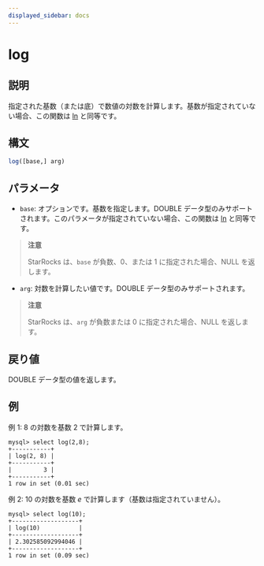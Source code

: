 ```yaml
---
displayed_sidebar: docs
---
```


# log

## 説明

指定された基数（または底）で数値の対数を計算します。基数が指定されていない場合、この関数は [ln](../math-functions/ln.md) と同等です。

## 構文

```SQL
log([base,] arg)
```

## パラメータ

- `base`: オプションです。基数を指定します。DOUBLE データ型のみサポートされます。このパラメータが指定されていない場合、この関数は [ln](../math-functions/ln.md) と同等です。

> **注意**
>
> StarRocks は、`base` が負数、0、または 1 に指定された場合、NULL を返します。

- `arg`: 対数を計算したい値です。DOUBLE データ型のみサポートされます。

> **注意**
>
> StarRocks は、`arg` が負数または 0 に指定された場合、NULL を返します。

## 戻り値

DOUBLE データ型の値を返します。

## 例

例 1: 8 の対数を基数 2 で計算します。

```Plain
mysql> select log(2,8);
+-----------+
| log(2, 8) |
+-----------+
|         3 |
+-----------+
1 row in set (0.01 sec)
```

例 2: 10 の対数を基数 *e* で計算します（基数は指定されていません）。

```Plain
mysql> select log(10);
+-------------------+
| log(10)           |
+-------------------+
| 2.302585092994046 |
+-------------------+
1 row in set (0.09 sec)
```